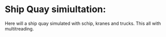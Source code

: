 # Ship Quay simiultation:

Here will a ship quay simulated with schip, kranes and trucks. This all with multitreading.
